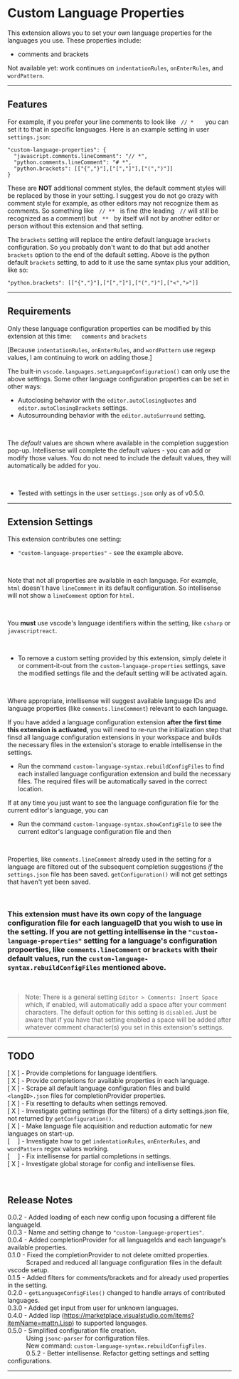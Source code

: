 # Custom Language Properties

This extension allows you to set your own language properties for the languages you use.  These properties include:

* comments and  brackets 

Not available yet: work continues on `indentationRules`, `onEnterRules`, and `wordPattern`.

 --------------

## Features

For example, if you prefer your line comments to look like &nbsp; `// *  ` &nbsp;  you can set it to that in specific languages.  Here is an example setting in user `settings.json`:

```jsonc
"custom-language-properties": {
  "javascript.comments.lineComment": "// *",
  "python.comments.lineComment": "# *",
  "python.brackets": [["{","}"],["[","]"],["(",")"]]
}
```

  These are **NOT** additional comment styles, the default comment styles will be replaced by those in your setting.  I suggest you do not go crazy with comment style for example, as other editors may not recognize them as comments.  So something like &nbsp; `// **` &nbsp; is fine (the leading &nbsp; `//` will still be recognized as a comment) but &nbsp; `**` &nbsp;  by itself will not by another editor or person without this extension and that setting.

  The `brackets` setting will replace the entire default language `brackets` configuration.  So you probably don't want to do that but add another `brackets` option to the end of the default setting.  Above is the python default `brackets` setting, to add to it use the same syntax plus your addition, like so:

```jsonc
"python.brackets": [["{","}"],["[","]"],["(",")"],["<",">"]]
```  
----------------  

## Requirements

Only these language configuration properties can be modified by this extension at this time: &emsp; `comments` and `brackets`

[Because `indentationRules`, `onEnterRules`, and `wordPattern` use regexp values, I am continuing to work on adding those.]

The built-in `vscode.languages.setLanguageConfiguration()` can only use the above settings.  Some other language configuration properties can be set in other ways:

* Autoclosing behavior with the `editor.autoClosingQuotes` and `editor.autoClosingBrackets` settings.
* Autosurrounding behavior with the `editor.autoSurround` setting.  

<br/>  

The *default* values are shown where available in the completion suggestion pop-up.  Intellisense will complete the default values - you can add or modify those values.  You do not need to include the default values, they will automatically be added for you.

<br/> 

* Tested with settings in the user `settings.json` only as of v0.5.0.

------------------

## Extension Settings

This extension contributes one setting:

* `"custom-language-properties"` - see the example above.

<br/>

Note that not all properties are available in each language.  For example, `html` doesn't have `lineComment` in its default configuration.  So intellisense will not show a `lineComment` option for `html`.

<br/>

You **must** use vscode's language identifiers within the setting, like `csharp` or `javascriptreact`.

<br/>

* To remove a custom setting provided by this extension, simply delete it or comment-it-out from the `custom-language-properties` settings, save the modified settings file and the default setting will be activated again.  

<br/>

Where appropriate, intellisense will suggest available language IDs and language properties (like `comments.lineComment`) relevant to each language. 

If you have added a language configuration extension **after the first time this extension is activated**, you will need to re-run the initialization step that finsd all language configuration extensions in your workspace and builds the necessary files in the extension's storage to enable intellisense in the settings.  

* Run the command `custom-language-syntax.rebuildConfigFiles` to find each installed language configuration extension and build the necessary files.  The required files will be automatically saved in the correct location.

If at any time you just want to see the language configuration file for the current editor's language, you can

*  Run the command `custom-language-syntax.showConfigFile` to see the current editor's language configuration file and then  

<br/>

Properties, like `comments.lineComment`  already used in the setting for a language are filtered out of the subsequent completion suggestions *if* the `settings.json` file has been saved.  `getConfiguration()` will not get settings that haven't yet been saved.    

<br/>

### This extension **must** have its own copy of the language configuration file for each languageID that you wish to use in the setting.   If you are not getting intellisense in the `"custom-language-properties"` setting for a language's configuration propoerties, like `comments.lineComment` or `brackets` with their default values, run the `custom-language-syntax.rebuildConfigFiles`  mentioned above.  
  
<br/>

> Note: There is a general setting `Editor > Comments: Insert Space` which, if enabled, will automatically add a space after your comment characters.  The default option for this setting is `disabled`.  Just be aware that if you have that setting enabled a space will be added after whatever comment character(s) you set in this extension's settings.  

----------------

## TODO

[ X ] - Provide completions for language identifiers.   
[ X ] - Provide completions for available properties in each language.    
[ X ] - Scrape all default language configuration files and build `<langID>.json` files for completionProvider properties.  
[ X ] - Fix resetting to defaults when settings removed.  
[ X ] - Investigate getting settings (for the filters) of a dirty settings.json file, not returned by `getConfiguration()`.      
[ X ] - Make language file acquisition and reduction automatic for new languages on start-up.   
[&emsp; ] - Investigate how to get `indentationRules`, `onEnterRules`, and `wordPattern` regex values working.   
[&emsp; ] - Fix intellisense for partial completions in settings.  
[ X ] - Investigate global storage for config and intellisense files.  
 

<br/>

## Release Notes

0.0.2 - Added loading of each new config upon focusing a different file languageId.    
0.0.3 - Name and setting change to `"custom-language-properties"`.  
0.0.4 - Added completionProvider for all languageIds and each language's available properties.  
0.1.0 - Fixed the completionProvider to not delete omitted properties.   
&emsp;&emsp;&emsp;Scraped and reduced all language configuration files in the default vscode setup.    
0.1.5 - Added filters for comments/brackets and for already used properties in the setting.    
0.2.0 - `getLanguageConfigFiles()` changed to handle arrays of contributed languages.  
0.3.0 - Added get input from user for unknown languages.  
0.4.0 - Added lisp (https://marketplace.visualstudio.com/items?itemName=mattn.Lisp) to supported languages.    
0.5.0 - Simplified configuration file creation.   
&emsp;&emsp;&emsp;Using `jsonc-parser` for configuration files.  
&emsp;&emsp;&emsp;New command: `custom-language-syntax.rebuildConfigFiles`.  
&emsp;&emsp;&emsp;0.5.2 - Better intellisense.  Refactor getting settings and setting configurations.   



-----------------------------------------------------------------------------------------------------------    